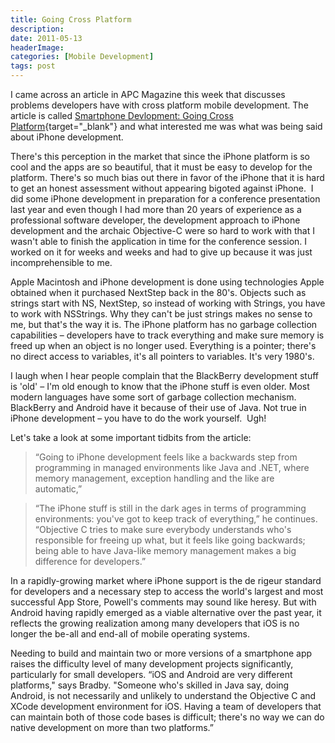 ```yaml
---
title: Going Cross Platform
description: 
date: 2011-05-13
headerImage: 
categories: [Mobile Development]
tags: post
---
```


I came across an article in APC Magazine this week that discusses problems developers have with cross platform mobile development. The article is called [Smartphone Devlopment: Going Cross Platform](https://apcmag.com/smartphone-development-going-cross-platform.htm){target="_blank"} and what interested me was what was being said about iPhone development.

There's this perception in the market that since the iPhone platform is so cool and the apps are so beautiful, that it must be easy to develop for the platform. There's so much bias out there in favor of the iPhone that it is hard to get an honest assessment without appearing bigoted against iPhone.  I did some iPhone development in preparation for a conference presentation last year and even though I had more than 20 years of experience as a professional software developer, the development approach to iPhone development and the archaic Objective-C were so hard to work with that I wasn't able to finish the application in time for the conference session. I worked on it for weeks and weeks and had to give up because it was just incomprehensible to me.

Apple Macintosh and iPhone development is done using technologies Apple obtained when it purchased NextStep back in the 80's. Objects such as strings start with NS, NextStep, so instead of working with Strings, you have to work with NSStrings. Why they can't be just strings makes no sense to me, but that's the way it is. The iPhone platform has no garbage collection capabilities – developers have to track everything and make sure memory is freed up when an object is no longer used. Everything is a pointer; there's no direct access to variables, it's all pointers to variables. It's very 1980's.

I laugh when I hear people complain that the BlackBerry development stuff is 'old' – I'm old enough to know that the iPhone stuff is even older. Most modern languages have some sort of garbage collection mechanism. BlackBerry and Android have it because of their use of Java. Not true in iPhone development – you have to do the work yourself.  Ugh!

Let's take a look at some important tidbits from the article:

> “Going to iPhone development feels like a backwards step from programming in managed environments like Java and .NET, where memory management, exception handling and the like are automatic,” 

> “The iPhone stuff is still in the dark ages in terms of programming environments: you've got to keep track of everything,” he continues. “Objective C tries to make sure everybody understands who's responsible for freeing up what, but it feels like going backwards; being able to have Java-like memory management makes a big difference for developers.”

In a rapidly-growing market where iPhone support is the de rigeur standard for developers and a necessary step to access the world's largest and most successful App Store, Powell's comments may sound like heresy. But with Android having rapidly emerged as a viable alternative over the past year, it reflects the growing realization among many developers that iOS is no longer the be-all and end-all of mobile operating systems.

Needing to build and maintain two or more versions of a smartphone app raises the difficulty level of many development projects significantly, particularly for small developers. “iOS and Android are very different platforms," says Bradby. "Someone who's skilled in Java say, doing Android, is not necessarily and unlikely to understand the Objective C and XCode development environment for iOS. Having a team of developers that can maintain both of those code bases is difficult; there's no way we can do native development on more than two platforms.”